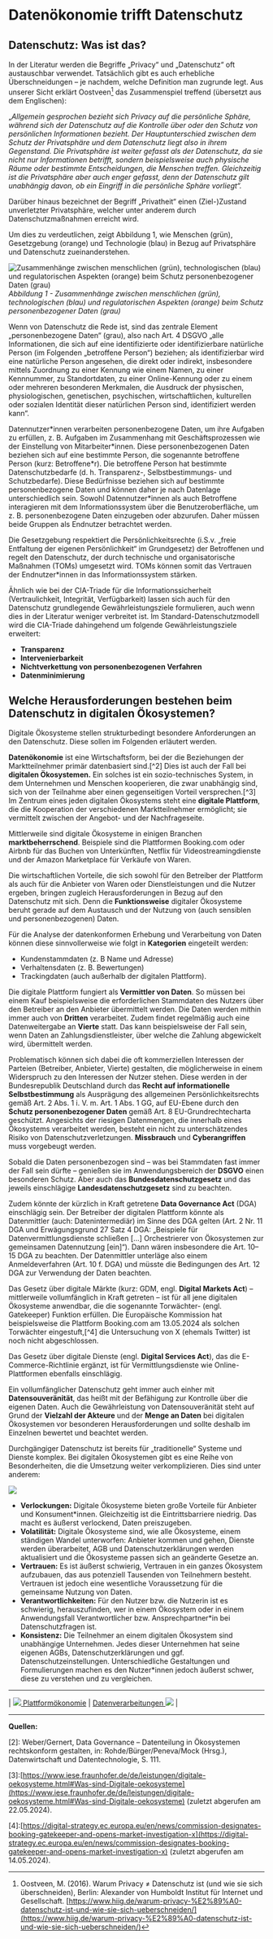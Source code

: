 # Datenökonomie trifft Datenschutz


## Datenschutz: Was ist das?

In der Literatur werden die Begriffe „Privacy“ und „Datenschutz“ oft austauschbar verwendet. Tatsächlich gibt es auch erhebliche Überschneidungen – je nachdem, welche Definition man zugrunde legt. Aus unserer Sicht erklärt Oostveen[^1] das Zusammenspiel treffend (übersetzt aus dem Englischen):

„_Allgemein gesprochen bezieht sich Privacy auf die persönliche Sphäre, während sich der Datenschutz auf die Kontrolle über oder den Schutz von persönlichen Informationen bezieht. Der Hauptunterschied zwischen dem Schutz der Privatsphäre und dem Datenschutz liegt also in ihrem Gegenstand. Die Privatsphäre ist weiter gefasst als der Datenschutz, da sie nicht nur Informationen betrifft, sondern beispielsweise auch physische Räume oder bestimmte Entscheidungen, die Menschen treffen. Gleichzeitig ist die Privatsphäre aber auch enger gefasst, denn der Datenschutz gilt unabhängig davon, ob ein Eingriff in die persönliche Sphäre vorliegt“._

Darüber hinaus bezeichnet der Begriff „Privatheit“ einen (Ziel-)Zustand unverletzter Privatsphäre, welcher unter anderem durch Datenschutzmaßnahmen erreicht wird.

Um dies zu verdeutlichen, zeigt Abbildung 1, wie Menschen (grün), Gesetzgebung (orange) und Technologie (blau) in Bezug auf Privatsphäre und Datenschutz zueinanderstehen.

![Zusammenhänge zwischen menschlichen (grün), technologischen (blau) und regulatorischen Aspekten (orange) beim Schutz personenbezogener Daten (grau)](<Zusammenhänge.jpg>)
_Abbildung 1 - Zusammenhänge zwischen menschlichen (grün), technologischen (blau) und regulatorischen Aspekten (orange) beim Schutz personenbezogener Daten (grau)_

Wenn von Datenschutz die Rede ist, sind das zentrale Element „personenbezogene Daten“ (grau), also nach Art. 4 DSGVO „alle Informationen, die sich auf eine identifizierte oder identifizierbare natürliche Person (im Folgenden „betroffene Person“) beziehen; als identifizierbar wird eine natürliche Person angesehen, die direkt oder indirekt, insbesondere mittels Zuordnung zu einer Kennung wie einem Namen, zu einer Kennnummer, zu Standortdaten, zu einer Online-Kennung oder zu einem oder mehreren besonderen Merkmalen, die Ausdruck der physischen, physiologischen, genetischen, psychischen, wirtschaftlichen, kulturellen oder sozialen Identität dieser natürlichen Person sind, identifiziert werden kann“.

Datennutzer\*innen verarbeiten personenbezogene Daten, um ihre Aufgaben zu erfüllen, z. B. Aufgaben im Zusammenhang mit Geschäftsprozessen wie der Einstellung von Mitarbeiter\*innen. Diese personenbezogenen Daten beziehen sich auf eine bestimmte Person, die sogenannte betroffene Person (kurz: Betroffene\*r). Die betroffene Person hat bestimmte Datenschutzbedarfe (d. h. Transparenz-, Selbstbestimmungs- und Schutzbedarfe). Diese Bedürfnisse beziehen sich auf bestimmte personenbezogene Daten und können daher je nach Datenlage unterschiedlich sein. Sowohl Datennutzer*innen als auch Betroffene interagieren mit dem Informationssystem über die Benutzeroberfläche, um z. B. personenbezogene Daten einzugeben oder abzurufen. Daher müssen beide Gruppen als Endnutzer betrachtet werden.

Die Gesetzgebung respektiert die Persönlichkeitsrechte (i.S.v. „freie Entfaltung der eigenen Persönlichkeit“ im Grundgesetz) der Betroffenen und regelt den Datenschutz, der durch technische und organisatorische Maßnahmen (TOMs) umgesetzt wird. TOMs können somit das Vertrauen der Endnutzer*innen in das Informationssystem stärken.

Ähnlich wie bei der CIA-Triade für die Informationssicherheit (Vertraulichkeit, Integrität, Verfügbarkeit) lassen sich auch für den Datenschutz grundlegende Gewährleistungsziele formulieren, auch wenn dies in der Literatur weniger verbreitet ist. Im Standard-Datenschutzmodell wird die CIA-Triade dahingehend um folgende Gewährleistungsziele erweitert:

- **Transparenz**
- **Intervenierbarkeit**
- **Nichtverkettung von personenbezogenen Verfahren**
- **Datenminimierung**

## Welche Herausforderungen bestehen beim Datenschutz in digitalen Ökosystemen?  

Digitale Ökosysteme stellen strukturbedingt besondere Anforderungen an den Datenschutz. Diese sollen im Folgenden erläutert werden.

**Datenökonomie** ist eine Wirtschaftsform, bei der die Beziehungen der Marktteilnehmer primär datenbasiert sind.[^2] Dies ist auch der Fall bei **digitalen Ökosystemen.** Ein solches ist ein sozio-technisches System, in dem Unternehmen und Menschen kooperieren, die zwar unabhängig sind, sich von der Teilnahme aber einen gegenseitigen Vorteil versprechen.[^3] Im Zentrum eines jeden digitalen Ökosystems steht eine **digitale Plattform**, die die Kooperation der verschiedenen Marktteilnehmer ermöglicht; sie vermittelt zwischen der Angebot- und der Nachfrageseite.

Mittlerweile sind digitale Ökosysteme in einigen Branchen **marktbeherrschend**. Beispiele sind die Plattformen Booking.com oder Airbnb für das Buchen von Unterkünften, Netflix für Videostreamingdienste und der Amazon Marketplace für Verkäufe von Waren.

Die wirtschaftlichen Vorteile, die sich sowohl für den Betreiber der Plattform als auch für die Anbieter von Waren oder Dienstleistungen und die Nutzer ergeben, bringen zugleich Herausforderungen in Bezug auf den Datenschutz mit sich. Denn die **Funktionsweise** digitaler Ökosysteme beruht gerade auf dem Austausch und der Nutzung von (auch sensiblen und personenbezogenen) Daten.

Für die Analyse der datenkonformen Erhebung und Verarbeitung von Daten können diese sinnvollerweise wie folgt in **Kategorien** eingeteilt werden:

- Kundenstammdaten (z. B Name und Adresse)
- Verhaltensdaten (z. B. Bewertungen)
- Trackingdaten (auch außerhalb der digitalen Plattform).

Die digitale Plattform fungiert als **Vermittler von Daten**. So müssen bei einem Kauf beispielsweise die erforderlichen Stammdaten des Nutzers über den Betreiber an den Anbieter übermittelt werden. Die Daten werden mithin immer auch von **Dritten** verarbeitet. Zudem findet regelmäßig auch eine Datenweitergabe an **Vierte** statt. Das kann beispielsweise der Fall sein, wenn Daten an Zahlungsdienstleister, über welche die Zahlung abgewickelt wird, übermittelt werden.

Problematisch können sich dabei die oft kommerziellen Interessen der Parteien (Betreiber, Anbieter, Vierte) gestalten, die möglicherweise in einem Widerspruch zu den Interessen der Nutzer stehen. Diese werden in der Bundesrepublik Deutschland durch das **Recht auf informationelle Selbstbestimmung** als Ausprägung des allgemeinen Persönlichkeitsrechts gemäß Art. 2 Abs. 1 i. V. m. Art. 1 Abs. 1 GG, auf EU-Ebene durch den **Schutz personenbezogener Daten** gemäß Art. 8 EU-Grundrechtecharta geschützt. Angesichts der riesigen Datenmengen, die innerhalb eines Ökosystems verarbeitet werden, besteht ein nicht zu unterschätzendes Risiko von Datenschutzverletzungen. **Missbrauch** und **Cyberangriffen** muss vorgebeugt werden.

Sobald die Daten personenbezogen sind – was bei Stammdaten fast immer der Fall sein dürfte – genießen sie im Anwendungsbereich der **DSGVO** einen besonderen Schutz. Aber auch das **Bundesdatenschutzgesetz** und das jeweils einschlägige **Landesdatenschutzgesetz** sind zu beachten.

Zudem könnte der kürzlich in Kraft getretene **Data Governance Act** (DGA) einschlägig sein. Der Betreiber der digitalen Plattform könnte als Datenmittler (auch: Datenintermediär) im Sinne des DGA gelten (Art. 2 Nr. 11 DGA und Erwägungsgrund 27 Satz 4 DGA: „Beispiele für Datenvermittlungsdienste schließen […] Orchestrierer von Ökosystemen zur gemeinsamen Datennutzung [ein]“). Dann wären insbesondere die Art. 10–15 DGA zu beachten. Der Datenmittler unterläge also einem Anmeldeverfahren (Art. 10 f. DGA) und müsste die Bedingungen des Art. 12 DGA zur Verwendung der Daten beachten.

Das Gesetz über digitale Märkte (kurz: GDM, engl. **Digital Markets Act**) – mittlerweile vollumfänglich in Kraft getreten – ist für all jene digitalen Ökosysteme anwendbar, die die sogenannte Torwächter- (engl. Gatekeeper) Funktion erfüllen. Die Europäische Kommission hat beispielsweise die Plattform Booking.com am 13.05.2024 als solchen Torwächter eingestuft,[^4] die Untersuchung von X (ehemals Twitter) ist noch nicht abgeschlossen.

Das Gesetz über digitale Dienste (engl. **Digital Services Act**), das die E-Commerce-Richtlinie ergänzt, ist für Vermittlungsdienste wie Online-Plattformen ebenfalls einschlägig.

Ein vollumfänglicher Datenschutz geht immer auch einher mit **Datensouveränität**, das heißt mit der Befähigung zur Kontrolle über die eigenen Daten. Auch die Gewährleistung von Datensouveränität steht auf Grund der **Vielzahl der Akteure** und der **Menge an Daten** bei digitalen Ökosystemen vor besonderen Herausforderungen und sollte deshalb im Einzelnen bewertet und beachtet werden.

Durchgängiger Datenschutz ist bereits für „traditionelle“ Systeme und Dienste komplex. Bei digitalen Ökosystemen gibt es eine Reihe von Besonderheiten, die die Umsetzung weiter verkomplizieren. Dies sind unter anderem:

![](<Herausforderungen.png>)

- **Verlockungen:** Digitale Ökosysteme bieten große Vorteile für Anbieter und Konsument*innen. Gleichzeitig ist die Eintrittsbarriere niedrig. Das macht es äußerst verlockend, Daten preiszugeben.
- **Volatilität:** Digitale Ökosysteme sind, wie alle Ökosysteme, einem ständigen Wandel unterworfen: Anbieter kommen und gehen, Dienste werden überarbeitet, AGB und Datenschutzerklärungen werden aktualisiert und die Ökosysteme passen sich an geänderte Gesetze an.
- **Vertrauen:** Es ist äußerst schwierig, Vertrauen in ein ganzes Ökosystem aufzubauen, das aus potenziell Tausenden von Teilnehmern besteht. Vertrauen ist jedoch eine wesentliche Voraussetzung für die gemeinsame Nutzung von Daten.
- **Verantwortlichkeiten:** Für den Nutzer bzw. die Nutzerin ist es schwierig, herauszufinden, wer in einem Ökosystem oder in einem Anwendungsfall Verantwortlicher bzw. Ansprechpartner*in bei Datenschutzfragen ist.
- **Konsistenz:** Die Teilnehmer an einem digitalen Ökosystem sind unabhängige Unternehmen. Jedes dieser Unternehmen hat seine eigenen AGBs, Datenschutzerklärungen und ggf. Datenschutzeinstellungen. Unterschiedliche Gestaltungen und Formulierungen machen es den Nutzer*innen jedoch äußerst schwer, diese zu verstehen und zu vergleichen.

****

| [![](/Daccord/assets/images/backward-solid.svg) Plattformökonomie](<Digitale Plattformen und Plattformökonomie>) | [Datenverarbeitungen ![](/Daccord/assets/images/forward-solid.svg)](<Datenverarbeitungen in digitalen Ökosystemen>) |

****

**Quellen:**

[^1]: Oostveen, M. (2016). Warum Privacy ≠ Datenschutz ist (und wie sie sich überschneiden), Berlin: Alexander von Humboldt Institut für Internet und Gesellschaft. [https://www.hiig.de/warum-privacy-%E2%89%A0-datenschutz-ist-und-wie-sie-sich-ueberschneiden/](https://www.hiig.de/warum-privacy-%E2%89%A0-datenschutz-ist-und-wie-sie-sich-ueberschneiden/)

[2]: Weber/Gernert, Data Governance – Datenteilung in Ökosystemen rechtskonform gestalten, in: Rohde/Bürger/Peneva/Mock (Hrsg.), Datenwirtschaft und Datentechnologie, S. 111.

[3]:[https://www.iese.fraunhofer.de/de/leistungen/digitale-oekosysteme.html#Was-sind-Digitale-oekosysteme](https://www.iese.fraunhofer.de/de/leistungen/digitale-oekosysteme.html#Was-sind-Digitale-oekosysteme) (zuletzt abgerufen am 22.05.2024).

[4]:[https://digital-strategy.ec.europa.eu/en/news/commission-designates-booking-gatekeeper-and-opens-market-investigation-x](https://digital-strategy.ec.europa.eu/en/news/commission-designates-booking-gatekeeper-and-opens-market-investigation-x) (zuletzt abgerufen am 14.05.2024).


